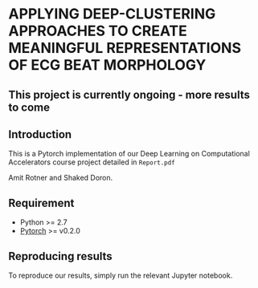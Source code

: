 # APPLYING DEEP-CLUSTERING APPROACHES TO CREATE MEANINGFUL REPRESENTATIONS OF ECG BEAT MORPHOLOGY #

## This project is currently ongoing - more results to come ## 

## Introduction ##

This is a Pytorch implementation of our Deep Learning on Computational Accelerators course project detailed in `Report.pdf`

Amit Rotner and Shaked Doron.


## Requirement ##

* Python >= 2.7
* [Pytorch](http://pytorch.org/) >= v0.2.0

## Reproducing results ##

To reproduce our results, simply run the relevant Jupyter notebook.



